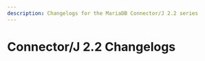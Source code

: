 ```yaml
---
description: Changelogs for the MariaDB Connector/J 2.2 series
---
```


# Connector/J 2.2 Changelogs

